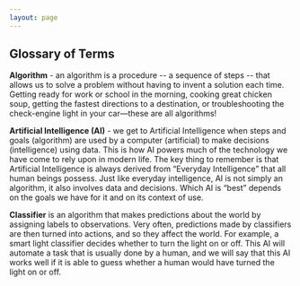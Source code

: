 ```yaml
---
layout: page
---
```


## Glossary of Terms

**Algorithm** - an algorithm is a procedure -- a sequence of steps -- that allows us to solve a problem without having to invent a solution each time. Getting ready for work or school in the morning, cooking great chicken soup, getting the fastest directions to a destination, or troubleshooting the check-engine light in your car—these are all algorithms! 

**Artificial Intelligence (AI)** - we get to Artificial Intelligence when steps and goals (algorithm) are used by a computer (artificial) to make decisions (intelligence) using data. This is how AI powers much of the technology we have come to rely upon in modern life. The key thing to remember is that Artificial Intelligence is always derived from “Everyday Intelligence” that all human beings possess. Just like everyday intelligence, AI is not simply an algorithm, it also involves data and decisions. Which AI is “best” depends on the goals we have for it and on its context of use. 

**Classifier** is an algorithm that makes predictions about the world by assigning labels to observations. Very often, predictions made by classifiers are then turned into actions, and so they affect the world.  For example, a smart light classifier decides whether to turn the light on or off.  This AI will automate a task that is usually done by a human, and we will say that this AI works well if it is able to guess whether a human would have turned the light on or off.  
